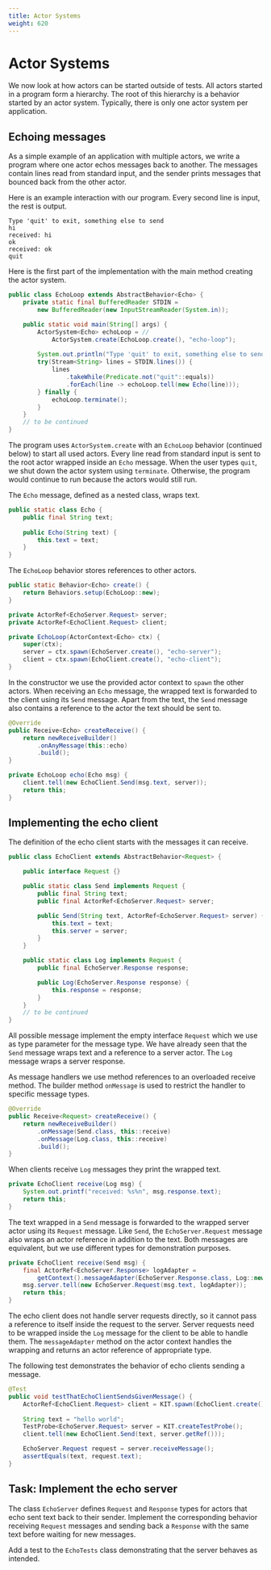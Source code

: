 ```yaml
---
title: Actor Systems
weight: 620
---
```


# Actor Systems

We now look at how actors can be started outside of tests.
All actors started in a program form a hierarchy.
The root of this hierarchy is a behavior started by an actor system.
Typically, there is only one actor system per application.

## Echoing messages

As a simple example of an application with multiple actors,
we write a program where one actor echos messages back to another.
The messages contain lines read from standard input,
and the sender prints messages that bounced back from the other actor.

Here is an example interaction with our program.
Every second line is input, the rest is output.

```
Type 'quit' to exit, something else to send
hi
received: hi
ok
received: ok
quit
```

Here is the first part of the implementation 
with the main method creating the actor system.

```java
public class EchoLoop extends AbstractBehavior<Echo> {
    private static final BufferedReader STDIN = 
        new BufferedReader(new InputStreamReader(System.in));

    public static void main(String[] args) {
        ActorSystem<Echo> echoLoop = //
            ActorSystem.create(EchoLoop.create(), "echo-loop");
        
        System.out.println("Type 'quit' to exit, something else to send");
        try(Stream<String> lines = STDIN.lines()) {
            lines
                .takeWhile(Predicate.not("quit"::equals))
                .forEach(line -> echoLoop.tell(new Echo(line)));
        } finally {
            echoLoop.terminate();
        }
    }
    // to be continued
}
```

The program uses `ActorSystem.create` with an `EchoLoop` behavior
(continued below)
to start all used actors.
Every line read from standard input is sent to the root actor
wrapped inside an `Echo` message.
When the user types `quit`, we shut down the actor system using `terminate`.
Otherwise, the program would continue to run because the actors would still run.

The `Echo` message, defined as a nested class, wraps text.

```java
public static class Echo {
    public final String text;
    
    public Echo(String text) {
        this.text = text;
    }
}
```

The `EchoLoop` behavior stores references to other actors.

```java
public static Behavior<Echo> create() {
    return Behaviors.setup(EchoLoop::new);
}

private ActorRef<EchoServer.Request> server;
private ActorRef<EchoClient.Request> client;

private EchoLoop(ActorContext<Echo> ctx) {
    super(ctx);
    server = ctx.spawn(EchoServer.create(), "echo-server");
    client = ctx.spawn(EchoClient.create(), "echo-client");
}
```

In the constructor we use the provided actor context
to `spawn` the other actors.
When receiving an `Echo` message,
the wrapped text is forwarded to the client using its `Send` message.
Apart from the text, the `Send` message also contains
a reference to the actor the text should be sent to.

```java
@Override
public Receive<Echo> createReceive() {
    return newReceiveBuilder()
        .onAnyMessage(this::echo)
        .build();
}

private EchoLoop echo(Echo msg) {
    client.tell(new EchoClient.Send(msg.text, server));
    return this;
}
```

## Implementing the echo client

The definition of the echo client starts with the messages it can receive.

```java
public class EchoClient extends AbstractBehavior<Request> {

    public interface Request {}

    public static class Send implements Request {
        public final String text;
        public final ActorRef<EchoServer.Request> server;

        public Send(String text, ActorRef<EchoServer.Request> server) {
            this.text = text;
            this.server = server;
        }
    }

    public static class Log implements Request {
        public final EchoServer.Response response;

        public Log(EchoServer.Response response) {
            this.response = response;
        }
    }
    // to be continued
}
```

All possible message implement the empty interface `Request`
which we use as type parameter for the message type.
We have already seen that the `Send` message wraps text
and a reference to a server actor.
The `Log` message wraps a server response.

As message handlers we use method references to an overloaded receive method.
The builder method `onMessage` is used to restrict the handler
to specific message types.

```java
@Override
public Receive<Request> createReceive() {
    return newReceiveBuilder()
        .onMessage(Send.class, this::receive)
        .onMessage(Log.class, this::receive)
        .build();
}
```

When clients receive `Log` messages they print the wrapped text.

```java
private EchoClient receive(Log msg) {
    System.out.printf("received: %s%n", msg.response.text);
    return this;
}
```

The text wrapped in a `Send` message is forwarded
to the wrapped server actor using its `Request` message.
Like `Send`, the `EchoServer.Request` message also wraps
an actor reference in addition to the text.
Both messages are equivalent,
but we use different types for demonstration purposes.

```java
private EchoClient receive(Send msg) {
    final ActorRef<EchoServer.Response> logAdapter =
        getContext().messageAdapter(EchoServer.Response.class, Log::new);
    msg.server.tell(new EchoServer.Request(msg.text, logAdapter));
    return this;
}
```

The echo client does not handle server requests directly,
so it cannot pass a reference to itself inside the request to the server.
Server requests need to be wrapped inside the `Log` message
for the client to be able to handle them.
The `messageAdapter` method on the actor context handles the wrapping
and returns an actor reference of appropriate type.

The following test demonstrates the behavior of echo clients sending a message.

```java
@Test
public void testThatEchoClientSendsGivenMessage() {
    ActorRef<EchoClient.Request> client = KIT.spawn(EchoClient.create());
    
    String text = "hello world";
    TestProbe<EchoServer.Request> server = KIT.createTestProbe();
    client.tell(new EchoClient.Send(text, server.getRef()));

    EchoServer.Request request = server.receiveMessage();
    assertEquals(text, request.text);
}
```

## Task: Implement the echo server

The class `EchoServer` defines `Request` and `Response` types
for actors that echo sent text back to their sender.
Implement the corresponding behavior
receiving `Request` messages and sending back a `Response` with the same text
before waiting for new messages.

Add a test to the `EchoTests` class
demonstrating that the server behaves as intended.

